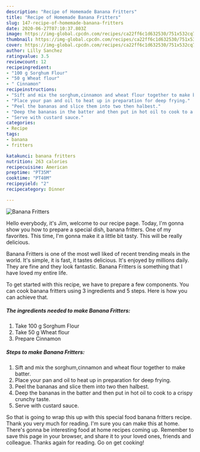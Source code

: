 ```yaml
---
description: "Recipe of Homemade Banana Fritters"
title: "Recipe of Homemade Banana Fritters"
slug: 147-recipe-of-homemade-banana-fritters
date: 2020-06-27T07:10:37.803Z
image: https://img-global.cpcdn.com/recipes/ca22ff6c1d632530/751x532cq70/banana-fritters-recipe-main-photo.jpg
thumbnail: https://img-global.cpcdn.com/recipes/ca22ff6c1d632530/751x532cq70/banana-fritters-recipe-main-photo.jpg
cover: https://img-global.cpcdn.com/recipes/ca22ff6c1d632530/751x532cq70/banana-fritters-recipe-main-photo.jpg
author: Lilly Sanchez
ratingvalue: 3.5
reviewcount: 12
recipeingredient:
- "100 g Sorghum Flour"
- "50 g Wheat flour"
- " Cinnamon"
recipeinstructions:
- "Sift and mix the sorghum,cinnamon and wheat flour together to make batter."
- "Place your pan and oil to heat up in preparation for deep frying."
- "Peel the bananas and slice them into two then halbest."
- "Deep the bananas in the batter and then put in hot oil to cook to a crispy crunchy taste."
- "Serve with custard sauce."
categories:
- Recipe
tags:
- banana
- fritters

katakunci: banana fritters 
nutrition: 263 calories
recipecuisine: American
preptime: "PT35M"
cooktime: "PT40M"
recipeyield: "2"
recipecategory: Dinner

---
```



![Banana Fritters](https://img-global.cpcdn.com/recipes/ca22ff6c1d632530/751x532cq70/banana-fritters-recipe-main-photo.jpg)

Hello everybody, it's Jim, welcome to our recipe page. Today, I'm gonna show you how to prepare a special dish, banana fritters. One of my favorites. This time, I'm gonna make it a little bit tasty. This will be really delicious.



Banana Fritters is one of the most well liked of recent trending meals in the world. It's simple, it is fast, it tastes delicious. It's enjoyed by millions daily. They are fine and they look fantastic. Banana Fritters is something that I have loved my entire life.


To get started with this recipe, we have to prepare a few components. You can cook banana fritters using 3 ingredients and 5 steps. Here is how you can achieve that.

##### The ingredients needed to make Banana Fritters:

1. Take 100 g Sorghum Flour
1. Take 50 g Wheat flour
1. Prepare  Cinnamon




##### Steps to make Banana Fritters:

1. Sift and mix the sorghum,cinnamon and wheat flour together to make batter.
1. Place your pan and oil to heat up in preparation for deep frying.
1. Peel the bananas and slice them into two then halbest.
1. Deep the bananas in the batter and then put in hot oil to cook to a crispy crunchy taste.
1. Serve with custard sauce.




So that is going to wrap this up with this special food banana fritters recipe. Thank you very much for reading. I'm sure you can make this at home. There's gonna be interesting food at home recipes coming up. Remember to save this page in your browser, and share it to your loved ones, friends and colleague. Thanks again for reading. Go on get cooking!
